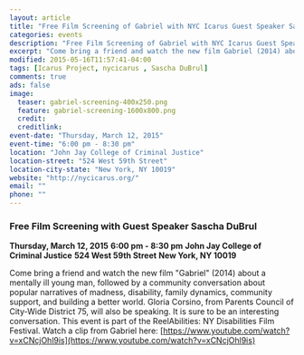 ```yaml
---
layout: article
title: "Free Film Screening of Gabriel with NYC Icarus Guest Speaker Sascha DuBrul"
categories: events
description: "Free Film Screening of Gabriel with NYC Icarus Guest Speaker Sascha DuBrul."
excerpt: "Come bring a friend and watch the new film Gabriel (2014) about a mentally ill young man, followed by a community conversation about popular narratives of madness, disability, family dynamics, community support, and building a better world. Gloria Corsino, from Parents Council of City-Wide District 75, will also be speaking. It is sure to be an interesting conversation."
modified: 2015-05-16T11:57:41-04:00
tags: [Icarus Project, nycicarus , Sascha DuBrul]
comments: true
ads: false
image:
  teaser: gabriel-screening-400x250.png
  feature: gabriel-screening-1600x800.png
  credit: 
  creditlink: 
event-date: "Thursday, March 12, 2015"
event-time: "6:00 pm - 8:30 pm"
location: "John Jay College of Criminal Justice"
location-street: "524 West 59th Street"
location-city-state: "New York, NY 10019"
website: "http://nycicarus.org/"
email: ""
phone: ""
---
```


### Free Film Screening with Guest Speaker Sascha DuBrul

**Thursday, March 12, 2015**
**6:00 pm - 8:30 pm**
**John Jay College of Criminal Justice**
**524 West 59th Street**
**New York, NY 10019**

Come bring a friend and watch the new film "Gabriel" (2014) about a mentally ill young man, followed by a community conversation about popular narratives of madness, disability, family dynamics, community support, and building a better world. Gloria Corsino, from Parents Council of City-Wide District 75, will also be speaking. It is sure to be an interesting conversation. This event is part of the ReelAbilities: NY Disabilities Film Festival. Watch a clip from Gabriel here: [https://www.youtube.com/watch?v=xCNcjOhl9is](https://www.youtube.com/watch?v=xCNcjOhl9is)